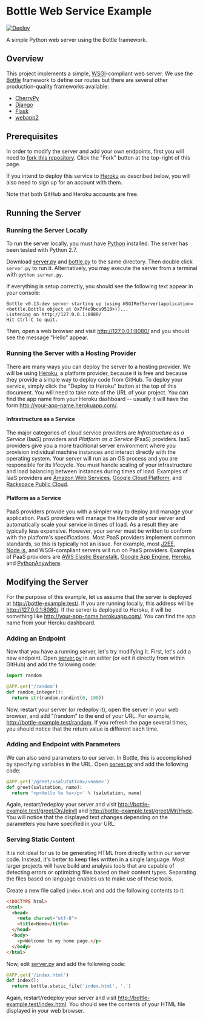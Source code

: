 # Bottle Web Service Example

[![Deploy](https://www.herokucdn.com/deploy/button.png)](https://heroku.com/deploy)

A simple Python web server using the Bottle framework.

## Overview

This project implements a simple, [WSGI](https://en.wikipedia.org/wiki/Web_Server_Gateway_Interface)-compliant web server. We use the [Bottle](http://bottlepy.org/docs/dev/index.html) framework to define our routes but there are several other production-quality frameworks available:

* [CherryPy](https://en.wikipedia.org/wiki/CherryPy)
* [Django](https://en.wikipedia.org/wiki/Django_(web_framework))
* [Flask](https://en.wikipedia.org/wiki/Flask_(web_framework))
* [webapp2](https://webapp-improved.appspot.com/)

## Prerequisites

In order to modify the server and add your own endpoints, first you will need to [fork this repository](https://help.github.com/articles/fork-a-repo/). Click the "Fork" button at the top-right of this page.

If you intend to deploy this service to [Heroku](https://www.heroku.com/) as described below, you will also need to sign up for an account with them.

Note that both GitHub and Heroku accounts are free.

## Running the Server

### Running the Server Locally

To run the server locally, you must have [Python](https://www.python.org/) installed. The server has been tested with Python 2.7.

Download [server.py](server.py) and [bottle.py](https://raw.githubusercontent.com/bottlepy/bottle/master/bottle.py) to the same directory. Then double click ```server.py``` to run it. Alternatively, you may execute the server from a terminal with ```python server.py```.

If everything is setup correctly, you should see the following text appear in your console:

```shell
Bottle v0.13-dev server starting up (using WSGIRefServer(application=<bottle.Bottle object at 0x7f4e9bca9510>))...
Listening on http://127.0.0.1:8080/
Hit Ctrl-C to quit.
```

Then, open a web browser and visit http://127.0.0.1:8080/ and you should see the message "Hello" appear.

### Running the Server with a Hosting Provider

There are many ways you can deploy the server to a hosting provider. We will be using [Heroku](https://www.heroku.com/), a platform provider, because it is free and because they provide a simple way to deploy code from GitHub. To deploy your service, simply click the "Deploy to Heroku" button at the top of this document. You will need to take note of the URL of your project. You can find the app name from your Heroku dashboard -- usually it will have the form http://your-app-name.herokuapp.com/.

#### Infrastructure as a Service

The major categories of cloud service providers are *Infrastructure as a Service* (IaaS) providers and *Platform as a Service* (PaaS) providers. IaaS providers give you a more traditional server environment where you provision individual machine instances and interact directly with the operating system. Your server will run as an OS process and you are responsible for its lifecycle. You must handle scaling of your infrastructure and load balancing between instances during times of load. Examples of IaaS providers are [Amazon Web Services](http://aws.amazon.com/), [Google Cloud Platform](https://cloud.google.com/), and [Rackspace Public Cloud](https://www.rackspace.com/en-us/cloud).

#### Platform as a Service

PaaS providers provide you with a simpler way to deploy and manage your application. PaaS providers will manage the lifecycle of your server and automatically scale your service in times of load. As a result they are typically less expensive. However, your server must be written to conform with the platform's specifications. Most PaaS providers implement common standards, so this is typically not an issue. For example, most [J2EE](https://en.wikipedia.org/wiki/Java_Platform,_Enterprise_Edition), [Node.js](https://nodejs.org/), and WSGI-compliant servers will run on PaaS providers. Examples of PaaS providers are [AWS Elastic Beanstalk](https://aws.amazon.com/elasticbeanstalk/), [Google App Engine](https://cloud.google.com/appengine/), [Heroku](https://www.heroku.com/), and [PythonAnywhere](https://www.pythonanywhere.com/).

## Modifying the Server

For the purpose of this example, let us assume that the server is deployed at http://bottle-example.test/. If you are running locally, this address will be http://127.0.0.1:8080/. If the server is deployed to Heroku, it will be something like http://your-app-name.herokuapp.com/. You can find the app name from your Heroku dashboard.

### Adding an Endpoint

Now that you have a running server, let's try modifying it. First, let's add a new endpoint. Open [server.py](server.py) in an editor (or edit it directly from within GitHub) and add the following code:

```python
import random

@APP.get('/random')
def random_integer():
  return str(random.randint(0, 100))
```

Now, restart your server (or redeploy it), open the server in your web browser, and add "/random" to the end of your URL. For example, http://bottle-example.test/random. If you refresh the page several times, you should notice that the return value is different each time.

### Adding and Endpoint with Parameters

We can also send parameters to our server. In Bottle, this is accomplished by specifying variables in the URL. Open [server.py](server.py) and add the following code:

```python
@APP.get('/greet/<salutation>/<name>')
def greet(salutation, name):
  return '<p>Hello %s %s</p>' % (salutation, name)
```

Again, restart/redeploy your server and visit http://bottle-example.test/greet/Dr/Jekyll and http://bottle-example.test/greet/Mr/Hyde. You will notice that the displayed text changes depending on the parameters you have specified in your URL.

### Serving Static Content

It is not ideal for us to be generating HTML from directly within our server code. Instead, it's better to keep files written in a single language. Most larger projects will have build and analysis tools that are capable of detecting errors or optimizing files based on their content types. Separating the files based on language enables us to make use of these tools.

Create a new file called ```index.html``` and add the following contents to it:

```html
<!DOCTYPE html>
<html>
  <head>
    <meta charset="utf-8">
    <title>Home</title>
  </head>
  <body>
    <p>Welcome to my home page.</p>
  </body>
</html>
```

Now, edit [server.py](server.py) and add the following code:

```python
@APP.get('/index.html')
def index():
  return bottle.static_file('index.html', '.')
```

Again, restart/redeploy your server and visit http://bottle-example.test/index.html. You should see the contents of your HTML file displayed in your web browser.
